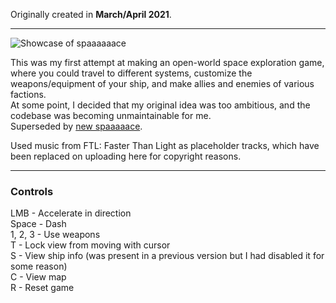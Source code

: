 Originally created in **March/April 2021**.

---

![Showcase of spaaaaaace](https://github.com/Klehrik/spaaaaaace/assets/78520710/6358b664-8107-4d62-b5ac-e2751cd94470)


This was my first attempt at making an open-world space exploration game, where you could travel to different systems, customize the weapons/equipment of your ship, and make allies and enemies of various factions.  
At some point, I decided that my original idea was too ambitious, and the codebase was becoming unmaintainable for me.  
Superseded by [new spaaaaace](https://github.com/Klehrik/new-spaaaaace).

Used music from FTL: Faster Than Light as placeholder tracks, which have been replaced on uploading here for copyright reasons.

---

### Controls

LMB - Accelerate in direction  
Space - Dash  
1, 2, 3 - Use weapons  
T - Lock view from moving with cursor  
S - View ship info (was present in a previous version but I had disabled it for some reason)  
C - View map  
R - Reset game  
